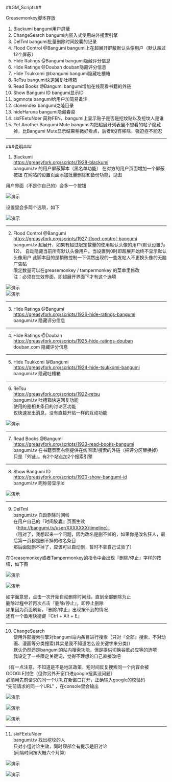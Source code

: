 ##GM_Scripts##

Greasemonkey脚本存放  

1. Blackumi bangumi用户屏蔽
2. ChangeSearch bangumi内嵌入式使用站外搜索引擎
3. DelTml bangumi批量删除时间胶囊的记录
4. Flood Control @Bangumi bangumi上在超展开屏蔽默认头像用户（默认超过12个屏蔽）
5. Hide Ratings @Bangumi bangumi隐藏评分信息
6. Hide Ratings @Douban douban隐藏评分信息
7. Hide Tsukkomi @bangumi bangumi隐藏吐槽箱
8. ReTsu bangumi快速回复吐槽箱
9. Read Books @Bangumi bangumi增加在线观看书籍的外链
10. Show Bangumi ID bangumi显示ID
11. bgmnote bangumi给用户加简易备注
12. cloneindex bangumi克隆目录
13. hideHaruna bangumi隐藏春菜
14. sixFEetuNder 简称FEN，bangumi上显示贴子是否是挖坟贴以及挖坟人是谁
15. Yet Another Bangumi Mute bangumi内把超展开列表里不想看的帖子隐藏掉，比Bangumi Mute显示结果稍微好看点，后者li没有移除，强迫症不能忍


***********************************************************

###说明###

1) Blackumi    
https://greasyfork.org/scripts/1928-blackumi    
bangumi.tv 的用户屏蔽脚本（黑名单功能） 
在对方的用户页面增加一个屏蔽按钮
在网站的设置页面添加批量删除和备份功能，见图

用户界面（不是你自己的）会多一个按钮

![演示](http://i.imgur.com/NAxLFZc.png)    


设置里会多两个选项，如下 

![演示](http://i.imgur.com/jBBdYxJ.png)    

***********************************************************

2) Flood Control @Bangumi    
https://greasyfork.org/scripts/1927-flood-control-bangumi    
bangumi.tv 超展开，如果有超过限定数量的使用默认头像的用户(默认设置为12)， 
自动隐藏当前所有默认头像用户。当设置到0时即超展开始终不显示默认头像用户
此脚本目的是稍微控制一下偶然出现的一些发帖人不更换头像的无脑广告贴    
限定数量可以在greasemonkey / tampermonkey 的菜单里修改    
注：必须在生效界面，即超展开界面下才有这个选项    

![演示](http://i.imgur.com/5Sc90ht.png)    
![演示](http://i.imgur.com/FrOI1v4.png)    

***********************************************************

3) Hide Ratings @Bangumi    
https://greasyfork.org/scripts/1926-hide-ratings-bangumi    
bangumi.tv  隐藏评分信息   

***********************************************************

4) Hide Ratings @Douban    
https://greasyfork.org/scripts/1925-hide-ratings-douban    
douban.com 隐藏评分信息  

***********************************************************

5) Hide Tsukkomi @Bangumi    
https://greasyfork.org/scripts/1924-hide-tsukkomi-bangumi    
bangumi.tv 隐藏吐槽箱   

***********************************************************

6) ReTsu    
https://greasyfork.org/scripts/1922-retsu    
bangumi.tv 吐槽箱快速回复功能    
使用的是相关条目的讨论区功能    
仅快速发出消息，没有直接开贴一样的互动功能    

![演示](http://i.imgur.com/oVi7OQH.png)    

***********************************************************

7) Read Books @Bangumi    
https://greasyfork.org/scripts/1923-read-books-bangumi    
bangumi.tv 在书籍页面右侧提供在线阅读/搜索的外链（把评分区替换掉）  
只是『外链』。有2个站点加2个搜索引擎    

***********************************************************

8) Show Bangumi ID    
https://greasyfork.org/scripts/1920-show-bangumi-id    
bangumi.tv 昵称旁显示id   

![演示](http://i.imgur.com/pyS9A.png)    

***********************************************************

9) DelTml  
bangumi.tv 自动删除时间线  
在用户自己的『时间胶囊』页面生效 （http://bangumi.tv/user/XXXXXXX/timeline）  
（哦对了，我想起来一个问题，因为改名是删不掉的，如果你是改名狂人，最后第一页都是删不掉的改名条目   
那后面就删不掉了，应该可以自动删，暂时不拿自己试验了）  

在Greasemonkey或者Tampermonkey的指令中会出现『删除/停止』字样的按钮，如下图  

![演示](http://i.minus.com/ibfq7bVS7DVjJj.jpg)

![演示](http://i.minus.com/ikdpAGXdwD353.png)

如字面意思，点击一次开始自动删除时间线，直到全部删除为止  
删除过程中若再次点击『删除/停止』，即停止删除    
如果因为页面刷新，『删除/停止』出现按不到的情况   
还有一个备用快捷键『Ctrl + Alt + E』      

***********************************************************

10) ChangeSearch  
使用外部搜索引擎对bangumi站内条目进行搜索（只对『全部』搜索，不对动画、漫画等分类搜索(其实是我不知道怎么设关键字来分类)）   
默认仍然还是bangumi的站内搜索功能，但是提供切换谷歌必应等的选项   
我设定了一些限定关键词，觉得不理想的自己直接改吧    

（有一点注意，不知道是不是地区政策，短时间反复搜索同一个内容会被GOOGLE封住（但你另外开窗口进google搜素没问题）   
必须用先前请求的同一个URL在新窗口打开，正确输入google的校验码     
“先前请求的同一个URL" ，在console里会输出      


![演示](http://i.minus.com/ibpRPUKYNEBVDq.jpg)

![演示](http://i.minus.com/ibcUu9XCu1BFif.jpg)

![演示](http://i.minus.com/iM8074FiMzoNw.jpg)

***********************************************************

11) sixFEetuNder  
bangumi.tv 找出挖坟的人   
只对小组讨论生效，同时顶部会有提示是旧讨论   
(间隔时间按大概六个月算)   

![演示](http://i.imgur.com/1zhROSi.jpg)

![演示](http://i.imgur.com/f3XsFyH.jpg)
